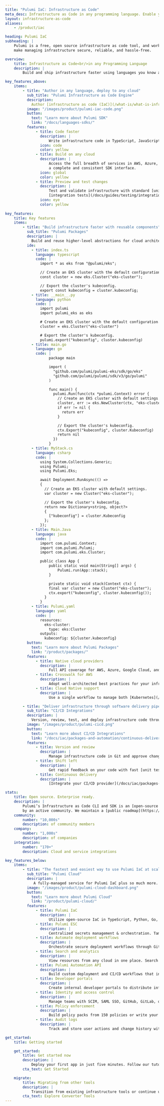 ```yaml
---
title: "Pulumi IaC: Infrastructure as Code"
meta_desc: Infrastructure as Code in any programming language. Enable your team to get code to any cloud productively, securely, and reliably.
layout: infrastructure-as-code
aliases:
    - /product/iac

heading: Pulumi IaC
subheading: |
    Pulumi is a free, open source infrastructure as code tool, and works best with Pulumi Cloud to
    make managing infrastructure secure, reliable, and hassle-free.

overview:
    title: Infrastructure as Code<br/>in any Programming Language
    description: |
        Build and ship infrastructure faster using languages you know and love. Use Pulumi’s open source SDK to provision infrastructure on any cloud.

key_features_above:
    items:
        - title: "Author in any language, deploy to any cloud"
          sub_title: "Pulumi Infrastructure as Code Engine"
          description:
            Author [infrastructure as code (IaC)](/what-is/what-is-infrastructure-as-code/) using programming languages you know and love – including TypeScript/JavaScript, Python, Go, C#, Java, and YAML. Deploy to 170+ providers like AWS, Azure, Google Cloud, and Kubernetes.
          image: "/images/product/pulumi-iac-code.png"
          button:
            text: "Learn more about Pulumi SDK"
            link: "/docs/languages-sdks/"
          features:
              - title: Code faster
                description: |
                    Write infrastructure code in TypeScript, JavaScript, Python, Go, .NET, Java, and YAML using your IDE and any language ecosystem tools.
                icon: code
                color: yellow
              - title: Build on any cloud
                description: |
                    Access the full breadth of services in AWS, Azure, GCP, and [170+ providers](/registry/) through
                    a complete and consistent SDK interface.
                icon: global
                color: yellow
              - title: Preview and test changes
                description: |
                    Test and validate infrastructure with standard [unit test frameworks](/docs/guides/testing/#unit-testing) and
                    [integration tests](/docs/guides/testing/integration/). Preview changes before deploying.
                icon: eye
                color: yellow
        
key_features:
    title: Key features
    items:
        - title: "Build infrastructure faster with reusable components"
          sub_title: "Pulumi Packages"
          description: |
            Build and reuse higher-level abstractions for cloud architectures with multi-language Pulumi Packages. Distribute the packages through repositories or package managers so your team members can reuse them.
          ide:
            - title: index.ts
              language: typescript
              code: |
                import * as eks from "@pulumi/eks";

                // Create an EKS cluster with the default configuration.
                const cluster = new eks.Cluster("eks-cluster");

                // Export the cluster's kubeconfig.
                export const kubeconfig = cluster.kubeconfig;
            - title: __main__.py
              language: python
              code: |
                import pulumi
                import pulumi_eks as eks

                # Create an EKS cluster with the default configuration.
                cluster = eks.Cluster("eks-cluster")

                # Export the cluster's kubeconfig.
                pulumi.export("kubeconfig", cluster.kubeconfig)
            - title: main.go
              language: go
              code: |
                    package main

                    import (
                      "github.com/pulumi/pulumi-eks/sdk/go/eks"
                      "github.com/pulumi/pulumi/sdk/v3/go/pulumi"
                    )

                    func main() {
                      pulumi.Run(func(ctx *pulumi.Context) error {
                        // Create an EKS cluster with default settings.
                        cluster, err := eks.NewCluster(ctx, "eks-cluster", nil)
                        if err != nil {
                          return err
                        }

                        // Export the cluster's kubeconfig.
                        ctx.Export("kubeconfig", cluster.Kubeconfig)
                        return nil
                      })
                    }
            - title: MyStack.cs
              language: csharp
              code: |
                using System.Collections.Generic;
                using Pulumi;
                using Pulumi.Eks;

                await Deployment.RunAsync(() =>
                {
                  // Create an EKS cluster with default settings.
                  var cluster = new Cluster("eks-cluster");

                  // Export the cluster's kubeconfig.
                  return new Dictionary<string, object?>
                  {
                    ["kubeconfig"] = cluster.Kubeconfig
                  };
                });
            - title: Main.Java
              language: java
              code: |
                import com.pulumi.Context;
                import com.pulumi.Pulumi;
                import com.pulumi.eks.Cluster;

                public class App {
                    public static void main(String[] args) {
                        Pulumi.run(App::stack);
                    }

                    private static void stack(Context ctx) {
                    final var cluster = new Cluster("eks-cluster");
                    ctx.export("kubeconfig", cluster.kubeconfig());
                  }
                }
            - title: Pulumi.yaml
              language: yaml
              code: |
                resources:
                  eks-cluster:
                    type: eks:Cluster
                outputs:
                  kubeconfig: ${cluster.kubeconfig}
          button:
            text: "Learn more about Pulumi Packages"
            link: "/product/packages/"
          features:
              - title: Native cloud providers
                description: |
                    Full API coverage for AWS, Azure, Google Cloud, and Kubernetes with same-day updates.
              - title: Crosswalk for AWS
                description: |
                    Adopt well-architected best practices for your infrastructure easily with the [Crosswalk library](/docs/iac/clouds/aws/guides/).
              - title: Cloud Native support
                description: |
                    Use a single workflow to manage both [Kubernetes](/kubernetes/) resources and infrastructure.

        - title: "Deliver infrastructure through software delivery pipelines"
          sub_title: "CI/CD Integrations"
          description: |
            Version, review, test, and deploy infrastructure code through the same tools and processes used for your application code.
          image: "/images/product/pulumi-cicd.png"
          button:
            text: "Learn more about CI/CD Integrations"
            link: "/docs/iac/packages-and-automation/continuous-delivery/"
          features:
              - title: Version and review
                description: |
                    Manage infrastructure code in Git and approve changes through pull requests.
              - title: Shift left
                description: |
                    Get rapid feedback on your code with fast [unit tests](/docs/iac/concepts/testing/unit/), and run [integration tests](/docs/iac/concepts/testing/integration/) against ephemeral infrastructure.
              - title: Continuous delivery
                description: |
                    [Integrate your CI/CD provider](/docs/iac/packages-and-automation/continuous-delivery/) with Pulumi or use GitOps to [manage Kubernetes clusters](/docs/iac/packages-and-automation/continuous-delivery/pulumi-kubernetes-operator/).

stats:
    title: Open source. Enterprise ready.
    description: |
        Pulumi’s Infrastructure as Code CLI and SDK is an [open-source project](https://github.com/pulumi/) that’s supported
        by an active community. We maintain a [public roadmap](https://github.com/orgs/pulumi/projects/44) and welcome feedback and contributions.
    community:
        number: "10,000s"
        description: of community members
    company:
        number: "1,000s"
        description: of companies
    integration:
        number: "170+"
        description: Cloud and service integrations

key_features_below:
    items:
        - title: "The fastest and easiest way to use Pulumi IaC at scale"
          sub_title: "Pulumi Cloud"
          description: |
             A fully-managed service for Pulumi IaC plus so much more. Manage and store infrastructure state & secrets, collaborate within teams, view and search infrastructure, and manage security and compliance using Pulumi Cloud.
          image: "/images/product/pulumi-cloud-dashboard.png"
          button:
            text: "Learn more about Pulumi Cloud"
            link: "/product/pulumi-cloud/"
          features:
              - title: Pulumi IaC
                description: |
                    Utilize open-source IaC in TypeScript, Python, Go, C#, Java and YAML. Build and distribute reusable components for 170+ cloud & SaaS providers.
              - title: Pulumi ESC
                description: |
                    Centralized secrets management & orchestration. Tame secrets sprawl and configuration complexity securely across all your cloud infrastructure and applications.
              - title: Automate deployment workflows
                description: |
                    Orchestrate secure deployment workflows through GitHub or an API.
              - title: Search and analytics
                description: |
                    View resources from any cloud in one place. Search for resources across clouds with simple queries and filters.
              - title: Pulumi Automation API
                description: |
                    Build custom deployment and CI/CD workflows that integrate with Pulumi Developer Portal, custom portals, or CLIs.
              - title: Developer portals
                description: |
                    Create internal developer portals to distribute infrastructure templates using Pulumi or the Backstage-plugin.
              - title: Identity and access control
                description: |
                    Manage teams with SCIM, SAML SSO, GitHub, GitLab, or Atlassian. Set permissions and access tokens.
              - title: Policy enforcement
                description: |
                    Build policy packs from 150 policies or write your own. Leverage compliance-ready policies for any cloud to increase compliance posture and remediation policies to correct violations.
              - title: Audit logs
                description: |
                    Track and store user actions and change history with option to export logs.

get_started:
    title: Getting started

    get_started:
        title: Get started now
        description: |
            Deploy your first app in just five minutes. Follow our tutorials for AWS, Azure, Google Cloud, Kubernetes, and more.
        cta_text: Get Started

    migrate:
        title: Migrating from other tools
        description: |
            Transition from existing infrastructure tools or continue using both. Pulumi has converter tools for Terraform, AWS CloudFormation, Azure Resource Manager, and Kubernetes.
        cta_text: Explore Converter Tools
---
```


